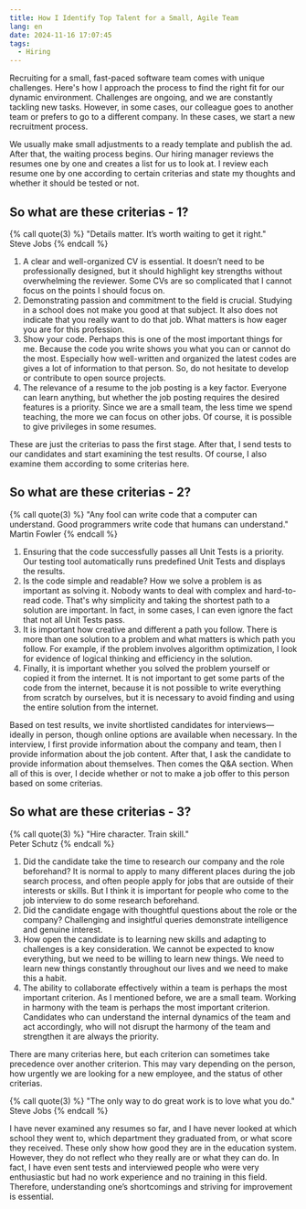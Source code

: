 ```yaml
---
title: How I Identify Top Talent for a Small, Agile Team
lang: en
date: 2024-11-16 17:07:45
tags:
  - Hiring
---
```


Recruiting for a small, fast-paced software team comes with unique challenges. Here's how I approach the process to find the right fit for our dynamic environment. Challenges are ongoing, and we are constantly tackling new tasks. However, in some cases, our colleague goes to another team or prefers to go to a different company. In these cases, we start a new recruitment process.

We usually make small adjustments to a ready template and publish the ad. After that, the waiting process begins. Our hiring manager reviews the resumes one by one and creates a list for us to look at. I review each resume one by one according to certain criterias and state my thoughts and whether it should be tested or not.

## So what are these criterias - 1?

{% call quote(3) %}
"Details matter. It’s worth waiting to get it right."
<br>
Steve Jobs
{% endcall %}

1. A clear and well-organized CV is essential. It doesn’t need to be professionally designed, but it should highlight key strengths without overwhelming the reviewer. Some CVs are so complicated that I cannot focus on the points I should focus on.
2. Demonstrating passion and commitment to the field is crucial. Studying in a school does not make you good at that subject. It also does not indicate that you really want to do that job. What matters is how eager you are for this profession.
3. Show your code. Perhaps this is one of the most important things for me. Because the code you write shows you what you can or cannot do the most. Especially how well-written and organized the latest codes are gives a lot of information to that person. So, do not hesitate to develop or contribute to open source projects.
4. The relevance of a resume to the job posting is a key factor. Everyone can learn anything, but whether the job posting requires the desired features is a priority. Since we are a small team, the less time we spend teaching, the more we can focus on other jobs. Of course, it is possible to give privileges in some resumes.

These are just the criterias to pass the first stage. After that, I send tests to our candidates and start examining the test results. Of course, I also examine them according to some criterias here.

## So what are these criterias - 2?

{% call quote(3) %}
"Any fool can write code that a computer can understand. Good programmers write code that humans can understand."
<br>
Martin Fowler
{% endcall %}


1. Ensuring that the code successfully passes all Unit Tests is a priority. Our testing tool automatically runs predefined Unit Tests and displays the results.
2. Is the code simple and readable? How we solve a problem is as important as solving it. Nobody wants to deal with complex and hard-to-read code. That's why simplicity and taking the shortest path to a solution are important. In fact, in some cases, I can even ignore the fact that not all Unit Tests pass.
3. It is important how creative and different a path you follow. There is more than one solution to a problem and what matters is which path you follow. For example, if the problem involves algorithm optimization, I look for evidence of logical thinking and efficiency in the solution.
4. Finally, it is important whether you solved the problem yourself or copied it from the internet. It is not important to get some parts of the code from the internet, because it is not possible to write everything from scratch by ourselves, but it is necessary to avoid finding and using the entire solution from the internet.

Based on test results, we invite shortlisted candidates for interviews—ideally in person, though online options are available when necessary. In the interview, I first provide information about the company and team, then I provide information about the job content. After that, I ask the candidate to provide information about themselves. Then comes the Q&A section. When all of this is over, I decide whether or not to make a job offer to this person based on some criterias.

## So what are these criterias - 3?


{% call quote(3) %}
"Hire character. Train skill."
<br>
Peter Schutz
{% endcall %}


1. Did the candidate take the time to research our company and the role beforehand? It is normal to apply to many different places during the job search process, and often people apply for jobs that are outside of their interests or skills. But I think it is important for people who come to the job interview to do some research beforehand.
2. Did the candidate engage with thoughtful questions about the role or the company? Challenging and insightful queries demonstrate intelligence and genuine interest.
3. How open the candidate is to learning new skills and adapting to challenges is a key consideration. We cannot be expected to know everything, but we need to be willing to learn new things. We need to learn new things constantly throughout our lives and we need to make this a habit.
4. The ability to collaborate effectively within a team is perhaps the most important criterion. As I mentioned before, we are a small team. Working in harmony with the team is perhaps the most important criterion. Candidates who can understand the internal dynamics of the team and act accordingly, who will not disrupt the harmony of the team and strengthen it are always the priority.

There are many criterias here, but each criterion can sometimes take precedence over another criterion. This may vary depending on the person, how urgently we are looking for a new employee, and the status of other criterias. 

{% call quote(3) %}
"The only way to do great work is to love what you do."
<br>
Steve Jobs
{% endcall %}

I have never examined any resumes so far, and I have never looked at which school they went to, which department they graduated from, or what score they received. These only show how good they are in the education system. However, they do not reflect who they really are or what they can do. In fact, I have even sent tests and interviewed people who were very enthusiastic but had no work experience and no training in this field. Therefore, understanding one’s shortcomings and striving for improvement is essential.

